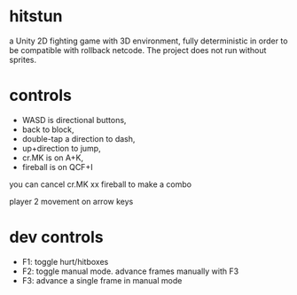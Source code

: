 # hitstun
a Unity 2D fighting game with 3D environment, fully deterministic in order to be compatible with rollback netcode. The project does not run without sprites. 


# controls
- WASD is directional buttons,
- back to block,
- double-tap a direction to dash,
- up+direction to jump,
- cr.MK is on A+K, 
- fireball is on QCF+I

you can cancel cr.MK xx fireball to make a combo

player 2 movement on arrow keys

# dev controls
- F1: toggle hurt/hitboxes
- F2: toggle manual mode. advance frames manually with F3
- F3: advance a single frame in manual mode
